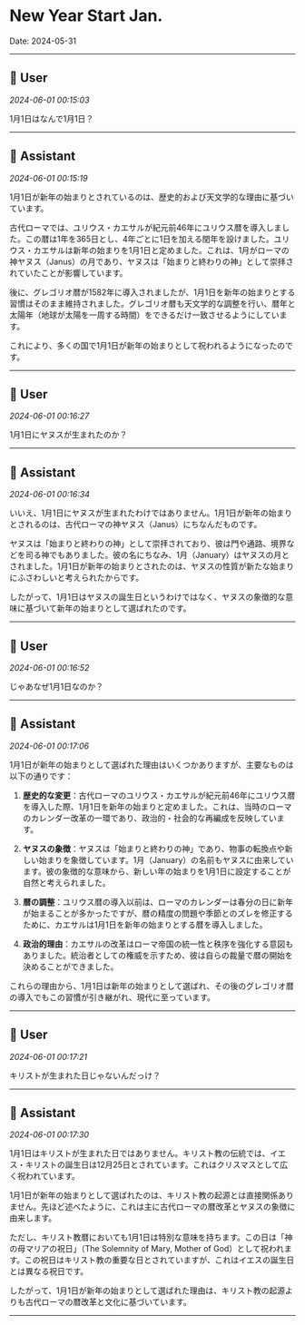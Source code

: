 # New Year Start Jan.

Date: 2024-05-31

---

## 👤 User
*2024-06-01 00:15:03*

1月1日はなんで1月1日？

---

## 🤖 Assistant
*2024-06-01 00:15:19*

1月1日が新年の始まりとされているのは、歴史的および天文学的な理由に基づいています。

古代ローマでは、ユリウス・カエサルが紀元前46年にユリウス暦を導入しました。この暦は1年を365日とし、4年ごとに1日を加える閏年を設けました。ユリウス・カエサルは新年の始まりを1月1日と定めました。これは、1月がローマの神ヤヌス（Janus）の月であり、ヤヌスは「始まりと終わりの神」として崇拝されていたことが影響しています。

後に、グレゴリオ暦が1582年に導入されましたが、1月1日を新年の始まりとする習慣はそのまま維持されました。グレゴリオ暦も天文学的な調整を行い、暦年と太陽年（地球が太陽を一周する時間）をできるだけ一致させるようにしています。

これにより、多くの国で1月1日が新年の始まりとして祝われるようになったのです。

---

## 👤 User
*2024-06-01 00:16:27*

1月1日にヤヌスが生まれたのか？

---

## 🤖 Assistant
*2024-06-01 00:16:34*

いいえ、1月1日にヤヌスが生まれたわけではありません。1月1日が新年の始まりとされるのは、古代ローマの神ヤヌス（Janus）にちなんだものです。

ヤヌスは「始まりと終わりの神」として崇拝されており、彼は門や通路、境界などを司る神でもありました。彼の名にちなみ、1月（January）はヤヌスの月とされました。1月1日が新年の始まりとされたのは、ヤヌスの性質が新たな始まりにふさわしいと考えられたからです。

したがって、1月1日はヤヌスの誕生日というわけではなく、ヤヌスの象徴的な意味に基づいて新年の始まりとして選ばれたのです。

---

## 👤 User
*2024-06-01 00:16:52*

じゃあなぜ1月1日なのか？

---

## 🤖 Assistant
*2024-06-01 00:17:06*

1月1日が新年の始まりとして選ばれた理由はいくつかありますが、主要なものは以下の通りです：

1. **歴史的な変更**：古代ローマのユリウス・カエサルが紀元前46年にユリウス暦を導入した際、1月1日を新年の始まりと定めました。これは、当時のローマのカレンダー改革の一環であり、政治的・社会的な再編成を反映しています。

2. **ヤヌスの象徴**：ヤヌスは「始まりと終わりの神」であり、物事の転換点や新しい始まりを象徴しています。1月（January）の名前もヤヌスに由来しています。彼の象徴的な意味から、新しい年の始まりを1月1日に設定することが自然と考えられました。

3. **暦の調整**：ユリウス暦の導入以前は、ローマのカレンダーは春分の日に新年が始まることが多かったですが、暦の精度の問題や季節とのズレを修正するために、カエサルは1月1日を新年の始まりとする暦を導入しました。

4. **政治的理由**：カエサルの改革はローマ帝国の統一性と秩序を強化する意図もありました。統治者としての権威を示すため、彼は自らの裁量で暦の開始を決めることができました。

これらの理由から、1月1日は新年の始まりとして選ばれ、その後のグレゴリオ暦の導入でもこの習慣が引き継がれ、現代に至っています。

---

## 👤 User
*2024-06-01 00:17:21*

キリストが生まれた日じゃないんだっけ？

---

## 🤖 Assistant
*2024-06-01 00:17:30*

1月1日はキリストが生まれた日ではありません。キリスト教の伝統では、イエス・キリストの誕生日は12月25日とされています。これはクリスマスとして広く祝われています。

1月1日が新年の始まりとして選ばれたのは、キリスト教の起源とは直接関係ありません。先ほど述べたように、これは主に古代ローマの暦改革とヤヌスの象徴に由来します。

ただし、キリスト教暦においても1月1日は特別な意味を持ちます。この日は「神の母マリアの祝日」（The Solemnity of Mary, Mother of God）として祝われます。この祝日はキリスト教の重要な日とされていますが、これはイエスの誕生日とは異なる祝日です。

したがって、1月1日が新年の始まりとして選ばれた理由は、キリスト教の起源よりも古代ローマの暦改革と文化に基づいています。

---
